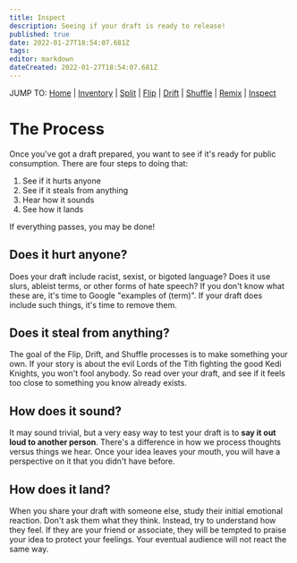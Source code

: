 ```yaml
---
title: Inspect
description: Seeing if your draft is ready to release!
published: true
date: 2022-01-27T18:54:07.681Z
tags: 
editor: markdown
dateCreated: 2022-01-27T18:54:07.681Z
---
```


JUMP TO: [Home](/cct) | [Inventory](/cct/inventory) | [Split](/cct/split) | [Flip](/cct/flip) | [Drift](/cct/drift) | [Shuffle](/cct/shuffle) | [Remix](/cct/remix) | [Inspect](/cct/inspect)

# The Process

Once you've got a draft prepared, you want to see if it's ready for public consumption. There are four steps to doing that:

1. See if it hurts anyone
2. See if it steals from anything
3. Hear how it sounds
4. See how it lands

If everything passes, you may be done!

## Does it hurt anyone?

Does your draft include racist, sexist, or bigoted language? Does it use slurs, ableist terms, or other forms of hate speech? If you don't know what these are, it's time to Google "examples of (term)". If your draft does include such things, it's time to remove them.

## Does it steal from anything?

The goal of the Flip, Drift, and Shuffle processes is to make something your own. If your story is about the evil Lords of the Tith fighting the good Kedi Knights, you won't fool anybody. So read over your draft, and see if it feels too close to something you know already exists.

## How does it sound?

It may sound trivial, but a very easy way to test your draft is to **say it out loud to another person**. There's a difference in how we process thoughts versus things we hear. Once your idea leaves your mouth, you will have a perspective on it that you didn't have before.

## How does it land?

When you share your draft with someone else, study their initial emotional reaction. Don't ask them what they think. Instead, try to understand how they feel. If they are your friend or associate, they will be tempted to praise your idea to protect your feelings. Your eventual audience will not react the same way.